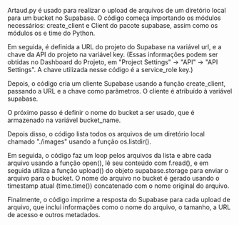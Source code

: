 Artaud.py é usado para realizar o upload de arquivos de um diretório local para um bucket no Supabase. O código começa importando os módulos necessários: create_client e Client do pacote supabase, assim como os módulos os e time do Python.

Em seguida, é definida a URL do projeto do Supabase na variável url, e a chave da API do projeto na variável key. (Essas informações podem ser obtidas no Dashboard do Projeto, em "Project Settings" -> "API" -> "API Settings". A chave utilizada nesse código é a service_role key.)

Depois, o código cria um cliente Supabase usando a função create_client, passando a URL e a chave como parâmetros. O cliente é atribuído à variável supabase.

O próximo passo é definir o nome do bucket a ser usado, que é armazenado na variável bucket_name.

Depois disso, o código lista todos os arquivos de um diretório local chamado "./images" usando a função os.listdir().

Em seguida, o código faz um loop pelos arquivos da lista e abre cada arquivo usando a função open(), lê seu conteúdo com f.read(), e em seguida utiliza a função upload() do objeto supabase.storage para enviar o arquivo para o bucket. O nome do arquivo no bucket é gerado usando o timestamp atual (time.time()) concatenado com o nome original do arquivo.

Finalmente, o código imprime a resposta do Supabase para cada upload de arquivo, que inclui informações como o nome do arquivo, o tamanho, a URL de acesso e outros metadados.
